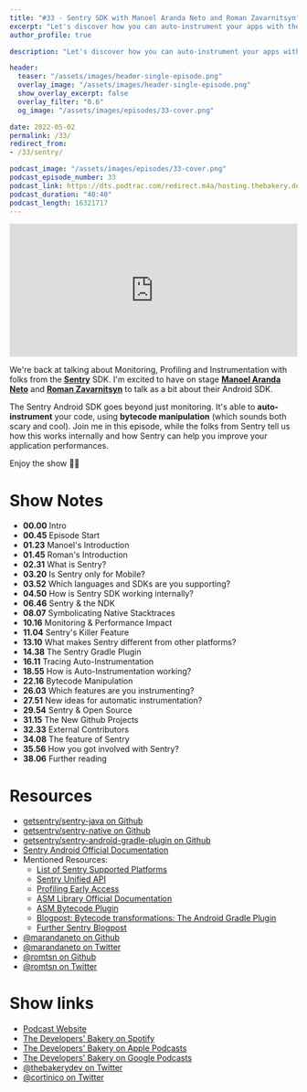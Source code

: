 ```yaml
---
title: "#33 - Sentry SDK with Manoel Aranda Neto and Roman Zavarnitsyn"
excerpt: "Let's discover how you can auto-instrument your apps with the Sentry SDK, Roman Zavarnitsyn and Manoel Aranda Neto"
author_profile: true

description: "Let's discover how you can auto-instrument your apps with the Sentry SDK, Roman Zavarnitsyn and Manoel Aranda Neto"

header:
  teaser: "/assets/images/header-single-episode.png"
  overlay_image: "/assets/images/header-single-episode.png"
  show_overlay_excerpt: false
  overlay_filter: "0.6"
  og_image: "/assets/images/episodes/33-cover.png"

date: 2022-05-02
permalink: /33/
redirect_from:
- /33/sentry/

podcast_image: "/assets/images/episodes/33-cover.png"
podcast_episode_number: 33
podcast_link: https://dts.podtrac.com/redirect.m4a/hosting.thebakery.dev/33-thedevelopersbakery-sentry-sdk.m4a
podcast_duration: "40:40"
podcast_length: 16321717
---
```


<iframe src="https://open.spotify.com/embed-podcast/show/4jV6Yoz7D38sZJlYMzJm3k" width="100%" height="233" frameborder="0" allowtransparency="true" allow="encrypted-media"></iframe>

We're back at talking about Monitoring, Profiling and Instrumentation with folks from the [**Sentry**](https://sentry.io/welcome/) SDK. I'm excited to have on stage [**Manoel Aranda Neto**](https://github.com/marandaneto) and [**Roman Zavarnitsyn**](https://github.com/romtsn) to talk as a bit about their Android SDK.

The Sentry Android SDK goes beyond just monitoring. It's able to **auto-instrument** your code, using **bytecode manipulation** (which sounds both scary and cool). Join me in this episode, while the folks from Sentry tell us how this works internally and how Sentry can help you improve your application performances.

Enjoy the show 👨‍🍳

# Show Notes

- **00.00** Intro
- **00.45** Episode Start
- **01.23** Manoel's Introduction
- **01.45** Roman's Introduction
- **02.31** What is Sentry?
- **03.20** Is Sentry only for Mobile?
- **03.52** Which languages and SDKs are you supporting?
- **04.50** How is Sentry SDK working internally?
- **06.46** Sentry & the NDK
- **08.07** Symbolicating Native Stacktraces
- **10.16** Monitoring & Performance Impact
- **11.04** Sentry's Killer Feature
- **13.10** What makes Sentry different from other platforms?
- **14.38** The Sentry Gradle Plugin
- **16.11** Tracing Auto-Instrumentation
- **18.55** How is Auto-Instrumentation working?
- **22.16** Bytecode Manipulation
- **26.03** Which features are you instrumenting?
- **27.51** New ideas for automatic instrumentation?
- **29.54** Sentry & Open Source
- **31.15** The New Github Projects
- **32.33** External Contributors
- **34.08** The feature of Sentry
- **35.56** How you got involved with Sentry?
- **38.06** Further reading

# Resources

* <i class="fab fa-github"></i> [getsentry/sentry-java on Github](https://github.com/getsentry/sentry-java)
* <i class="fab fa-github"></i> [getsentry/sentry-native on Github](https://github.com/getsentry/sentry-native)
* <i class="fab fa-github"></i> [getsentry/sentry-android-gradle-plugin on Github](https://github.com/getsentry/sentry-android-gradle-plugin)
* <i class="fas fa-link"></i> [Sentry Android Official Documentation](https://docs.sentry.io/platforms/android/)
* Mentioned Resources:
    * <i class="fas fa-link"></i> [List of Sentry Supported Platforms](https://docs.sentry.io/platforms/)
    * <i class="fas fa-link"></i> [Sentry Unified API](https://develop.sentry.dev/sdk/unified-api/)
    * <i class="fas fa-link"></i> [Profiling Early Access](https://twitter.com/mitsuhiko/status/1517545800632569863)
    * <i class="fas fa-link"></i> [ASM Library Official Documentation](https://asm.ow2.io/)
    * <i class="fas fa-link"></i> [ASM Bytecode Plugin](https://plugins.jetbrains.com/plugin/5918-asm-bytecode-outline)
    * <i class="fas fa-link"></i> [Blogpost: Bytecode transformations: The Android Gradle Plugin](https://blog.sentry.io/2021/12/14/bytecode-transformations-the-android-gradle-plugin)
    * <i class="fas fa-link"></i> [Further Sentry Blogpost](https://github.com/getsentry/sentry-java#blog-posts)
* <i class="fab fa-github"></i> [@marandaneto on Github](https://github.com/marandaneto)
* <i class="fab fa-twitter"></i> [@marandaneto on Twitter](https://twitter.com/marandaneto)
* <i class="fab fa-github"></i> [@romtsn on Github](https://github.com/romtsn)
* <i class="fab fa-twitter"></i> [@romtsn on Twitter](https://twitter.com/romtsn)

# Show links

* <i class="fas fa-link"></i> [Podcast Website](https://thebakery.dev)
* <i class="fab fa-spotify"></i> [The Developers' Bakery on Spotify](https://open.spotify.com/show/4jV6Yoz7D38sZJlYMzJm3k?si=AL3ske_0R_CKlEScMhYhug)
* <i class="fas fa-podcast"></i> [The Developers' Bakery on Apple Podcasts](https://podcasts.apple.com/us/podcast/the-developers-bakery/id1542849034)
* <i class="fab fa-google-play"></i> [The Developers' Bakery on Google Podcasts](https://podcasts.google.com/feed/aHR0cHM6Ly90aGViYWtlcnkuZGV2L3BvZGNhc3QueG1s)
* <i class="fab fa-twitter"></i> [@thebakerydev on Twitter](https://twitter.com/thebakerydev)
* <i class="fab fa-twitter"></i> [@cortinico on Twitter](https://twitter.com/cortinico)
